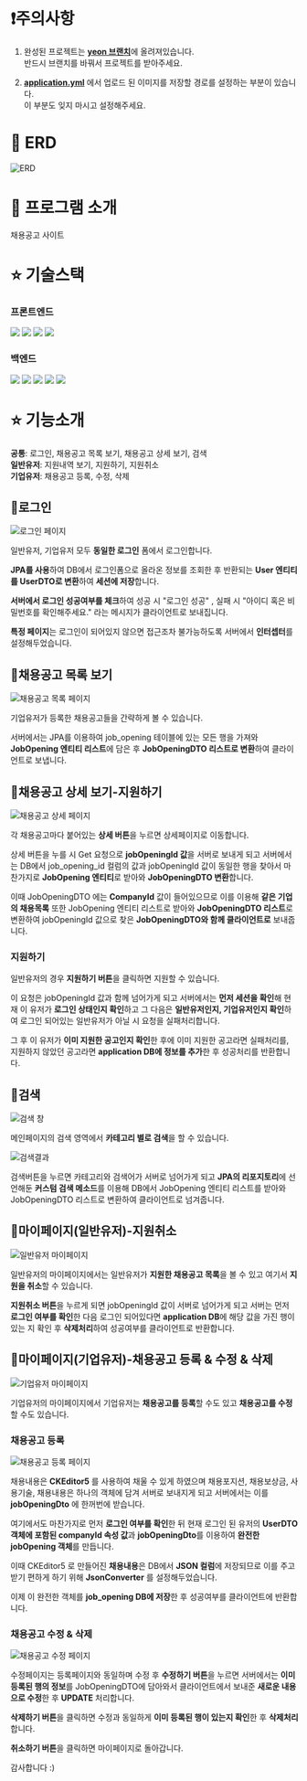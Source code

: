 # ❗주의사항

1. 완성된 프로젝트는 <u>**yeon 브랜치**</u>에 올려져있습니다.</br> 반드시 브랜치를 바꿔서 프로젝트를 받아주세요.</br>

2. <u>**application.yml**</u> 에서 업로드 된 이미지를 저장할 경로를 설정하는 부분이 있습니다. </br> 이 부분도 잊지 마시고 설정해주세요.</br>

# 📃 ERD

![ERD](https://github.com/user-attachments/assets/0a5824f5-576b-457e-a2db-a7ae75871fdc)

# 📝 프로그램 소개

채용공고 사이트 

# ⭐ 기술스택

### 프론트엔드
<img src="https://img.shields.io/badge/javascript-F7DF1E?style=flat-squre&logo=javascript&logoColor=white"> <img src="https://img.shields.io/badge/css-1572B6?style=flat-squre&logo=css3&logoColor=white">  <img src="https://img.shields.io/badge/jquery-0769AD?style=flat-squre&logo=jquery&logoColor=white"> <img src="https://img.shields.io/badge/jsp-8A8A8A?style=flat-squre&logo=jsp&logoColor=white">

### 백엔드

<img src="https://img.shields.io/badge/java-007396?style=flat-squre&logo=java&logoColor=white"> <img src="https://img.shields.io/badge/springboot-6DB33F?style=flat-squre&logo=springboot&logoColor=white"> <img src="https://img.shields.io/badge/gradle-02303A?style=flat-squre&logo=gradle&logoColor=white"> <img src="https://img.shields.io/badge/jpa-8A8A8A?style=flat-squre&logo=jpa&logoColor=white">   <img src="https://img.shields.io/badge/mysql-4479A1?style=flat-squre&logo=mysql&logoColor=white">

# ⭐ 기능소개

**공통**: 로그인, 채용공고 목록 보기, 채용공고 상세 보기, 검색</br>
**일반유저**: 지원내역 보기, 지원하기, 지원취소</br>
**기업유저**: 채용공고 등록, 수정, 삭제</br>

## 📍로그인

![로그인 페이지](https://github.com/user-attachments/assets/b80b8baa-ce18-41d7-9194-8f4b68fc0c8a)

일반유저, 기업유저 모두 **동일한 로그인** 폼에서 로그인합니다. </br>

**JPA를 사용**하여 DB에서 로그인폼으로 올라온 정보를 조회한 후 반환되는 **User 엔티티를 UserDTO로 변환**하여 **세션에 저장**합니다. </br>

**서버에서 로그인 성공여부를 체크**하여 성공 시 "로그인 성공" , 실패 시 "아이디 혹은 비밀번호를 확인해주세요." 라는 메시지가 클라이언트로 보내집니다.</br>

**특정 페이지**는 로그인이 되어있지 않으면 접근조차 불가능하도록 서버에서 **인터셉터**를 설정해두었습니다.

## 📍채용공고 목록 보기

![채용공고 목록 페이지](https://github.com/user-attachments/assets/d48b3563-cb03-49e2-a2fb-ad93ec6839c1)

기업유저가 등록한 채용공고들을 간략하게 볼 수 있습니다. </br>

서버에서는 JPA를 이용하여 job_opening 테이블에 있는 모든 행을 가져와 **JobOpening 엔티티 리스트**에 담은 후 **JobOpeningDTO 리스트로 변환**하여 클라이언트로 보냅니다.</br>

## 📍채용공고 상세 보기-지원하기

![채용공고 상세 페이지](https://github.com/user-attachments/assets/8fe57a6f-a7d1-4211-8c0a-cca4a835a882)

각 채용공고마다 붙어있는 **상세 버튼**을 누르면 상세페이지로 이동합니다. </br>

상세 버튼을 누를 시 Get 요청으로 **jobOpeningId 값**을 서버로 보내게 되고 서버에서는  DB에서 job_opening_id 컬럼의 값과 jobOpeningId 값이 동일한 행을 찾아서 마찬가지로 **JobOpening 엔티티**로 받아와 **JobOpeningDTO 변환**합니다. </br>

이때 JobOpeningDTO 에는 **CompanyId** 값이 들어있으므로 이를 이용해 **같은 기업의 채용목록** 또한 JobOpening 엔티티 리스트로 받아와 **JobOpeningDTO 리스트**로 변환하여 jobOpeningId 값으로 찾은 **JobOpeningDTO와 함께 클라이언트로** 보내줍니다.

### 지원하기

일반유저의 경우 **지원하기 버튼**을 클릭하면 지원할 수 있습니다. </br>

이 요청은 jobOpeningId 값과 함께 넘어가게 되고 서버에서는 **먼저 세션을 확인**해 현재 이 유저가 **로그인 상태인지 확인**하고 그 다음은 **일반유저인지, 기업유저인지 확인**하여 로그인 되어있는 일반유저가 아닐 시 요청을 실패처리합니다. </br>

그 후 이 유저가 **이미 지원한 공고인지 확인**한 후에 이미 지원한 공고라면 실패처리를, 지원하지 않았던 공고라면 **application DB에 정보를 추가**한 후 성공처리를 반환합니다. 


## 📍검색

![검색 창](https://github.com/user-attachments/assets/fa6674b1-2547-4d0d-9de7-c4e66c1ce1b3)

메인페이지의 검색 영역에서 **카테고리 별로 검색**을 할 수 있습니다. 

![검색결과](https://github.com/user-attachments/assets/d6d3a2d3-db9f-4be8-b2ab-f7ce412f15af)

검색버튼을 누르면 카테고리와 검색어가 서버로 넘어가게 되고 **JPA의 리포지토리**에 선언해둔 **커스텀 검색 메소드**를 이용해 DB에서 JobOpening 엔티티 리스트를 받아와 JobOpeningDTO 리스트로 변환하여 클라이언트로 넘겨줍니다.

## 📍마이페이지(일반유저)-지원취소

![일반유저 마이페이지](https://github.com/user-attachments/assets/1023af9f-939a-4f62-bbf4-b3c1d99fd08a)

일반유저의 마이페이지에서는 일반유저가 **지원한 채용공고 목록**을 볼 수 있고 여기서 **지원을 취소**할 수 있습니다. </br>

**지원취소 버튼**을 누르게 되면 jobOpeningId 값이 서버로 넘어가게 되고 서버는 먼저 **로그인 여부를 확인**한 다음 로그인 되어있다면 **application DB**에 해당 값을 가진 행이 있는 지 확인 후 **삭제처리**하여 성공여부를 클라이언트로 반환합니다.</br>

## 📍마이페이지(기업유저)-채용공고 등록 & 수정 & 삭제

![기업유저 마이페이지](https://github.com/user-attachments/assets/40ccfd8a-5376-4ddd-87d9-7525fa88500c)

기업유저의 마이페이지에서 기업유저는 **채용공고를 등록**할 수도 있고 **채용공고를 수정**할 수도 있습니다. </br>

### 채용공고 등록

![채용공고 등록 페이지](https://github.com/user-attachments/assets/e7daa28c-2d04-46d6-80e8-f0d8cb8a8bf6)

채용내용은 **CKEditor5** 를 사용하여 채울 수 있게 하였으며 채용포지션, 채용보상금, 사용기술, 채용내용은 하나의 객체에 담겨 서버로 보내지게 되고 서버에서는 이를 **jobOpeningDto** 에 한꺼번에 받습니다. </br>

여기에서도 마찬가지로 먼저 **로그인 여부를 확인**한 뒤 현재 로그인 된 유저의 **UserDTO 객체에 포함된 companyId 속성 값**과 **jobOpeningDto**를 이용하여 **완전한 jobOpening 객체**를 만듭니다. </br>

이때 CKEditor5 로 만들어진 **채용내용**은 DB에서 **JSON 컬럼**에 저장되므로 이를 주고 받기 편하게 하기 위해 **JsonConverter** 를 설정해두었습니다. </br>

이제 이 완전한 객체를 **job_opening DB에 저장**한 후 성공여부를 클라이언트에 반환합니다. </br>

### 채용공고 수정 & 삭제

![채용공고 수정 페이지](https://github.com/user-attachments/assets/59101a88-1bcd-4f99-b429-052740fda201)

수정페이지는 등록페이지와 동일하며 수정 후 **수정하기 버튼**을 누르면 서버에서는 **이미 등록된 행의 정보**를 JobOpeningDTO에 담아와서 클라이언트에서 보내준 **새로운 내용으로 수정**한 후 **UPDATE** 처리합니다.

**삭제하기 버튼**을 클릭하면 수정과 동일하게 **이미 등록된 행이 있는지 확인**한 후 **삭제처리** 합니다. 

**취소하기 버튼**을 클릭하면 마이페이지로 돌아갑니다.

감사합니다 :)